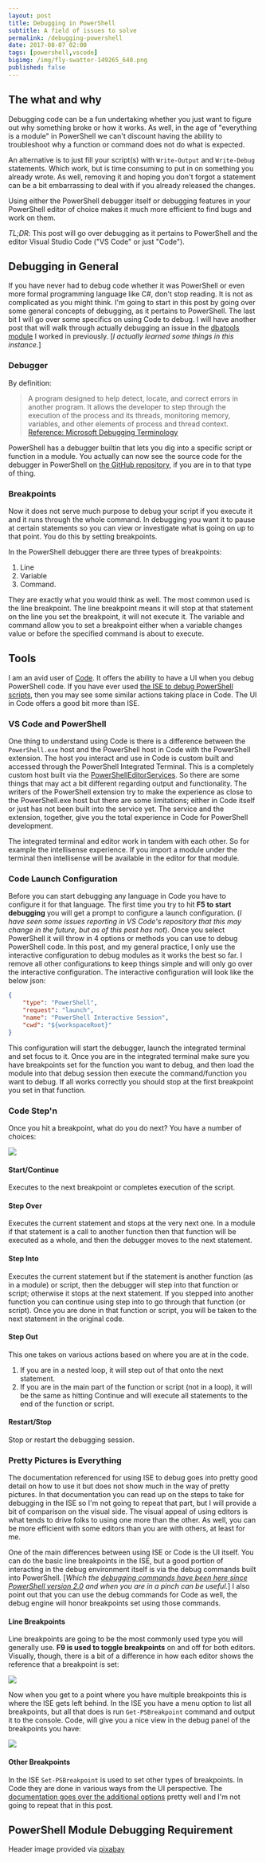 ```yaml
---
layout: post
title: Debugging in PowerShell
subtitle: A field of issues to solve
permalink: /debugging-powershell
date: 2017-08-07 02:00
tags: [powershell,vscode]
bigimg: /img/fly-swatter-149265_640.png
published: false
---
```


## The what and why

Debugging code can be a fun undertaking whether you just want to figure out why something broke or how it works. As well, in the age of "everything is a module" in PowerShell we can't discount having the ability to troubleshoot why a function or command does not do what is expected.

An alternative is to just fill your script(s) with `Write-Output` and `Write-Debug` statements. Which work, but is time consuming to put in on something you already wrote. As well, removing it and hoping you don't forgot a statement can be a bit embarrassing to deal with if you already released the changes.

Using either the PowerShell debugger itself or debugging features in your PowerShell editor of choice makes it much more efficient to find bugs and work on them.

_TL;DR_: This post will go over debugging as it pertains to PowerShell and the editor Visual Studio Code ("VS Code" or just "Code").

## Debugging in General

If you have never had to debug code whether it was PowerShell or even more formal programming language like C#, don't stop reading. It is not as complicated as you might think. I'm going to start in this post by going over some general concepts of debugging, as it pertains to PowerShell. The last bit I will go over some specifics on using Code to debug. I will have another post that will walk through actually debugging an issue in the [dbatools module](https://dbatools.io) I worked in previously. [_I actually learned some things in this instance._]

### Debugger

By definition:

> A program designed to help detect, locate, and correct errors in another program. It allows the developer to step through the execution of the process and its threads, monitoring memory, variables, and other elements of process and thread context. [Reference: Microsoft Debugging Terminology](https://msdn.microsoft.com/en-us/library/windows/desktop/ms679306(v=vs.85).aspx)

PowerShell has a debugger builtin that lets you dig into a specific script or function in a module. You actually can now see the source code for the debugger in PowerShell on [the GitHub repository](https://github.com/PowerShell/PowerShell/tree/ffd39b2853b68419eb0fd5e34a89b755c98b8022/src/System.Management.Automation/engine/debugger), if you are in to that type of thing.

### Breakpoints

Now it does not serve much purpose to debug your script if you execute it and it runs through the whole command. In debugging you want it to pause at certain statements so you can view or investigate what is going on up to that point. You do this by setting breakpoints.

In the PowerShell debugger there are three types of breakpoints:
1. Line
2. Variable
3. Command.

They are exactly what you would think as well. The most common used is the line breakpoint. The line breakpoint means it will stop at that statement on the line you set the breakpoint, it will not execute it. The variable and command allow you to set a breakpoint either when a variable changes value or before the specified command is about to execute.

## Tools

I am an avid user of [Code](https://code.visualstudio.com). It offers the ability to have a UI when you debug PowerShell code. If you have ever used [the ISE to debug PowerShell scripts](https://docs.microsoft.com/powershell/scripting/how-to-debug-scripts-in-windows-powershell-ise), then you may see some similar actions taking place in Code. The UI in Code offers a good bit more than ISE.

### VS Code and PowerShell

One thing to understand using Code is there is a difference between the `PowerShell.exe` host and the PowerShell host in Code with the PowerShell extension. The host you interact and use in Code is custom built and accessed through the PowerShell Integrated Terminal. This is a completely custom host built via the [PowerShellEditorServices](https://github.com/PowerShell/PowerShellEditorServices/issues). So there are some things that may act a bit different regarding output and functionality. The writers of the PowerShell extension try to make the experience as close to the PowerShell.exe host but there are some limitations; either in Code itself or just has not been built into the service yet. The service and the extension, together, give you the total experience in Code for PowerShell development.

The integrated terminal and editor work in tandem with each other. So for example the intellisense experience. If you import a module under the terminal then intellisense will be available in the editor for that module.

### Code Launch Configuration

Before you can start debugging any language in Code you have to configure it for that language. The first time you try to hit **F5 to start debugging** you will get a prompt to configure a launch configuration. (_I have seen some issues reporting in VS Code's repository that this may change in the future, but as of this post has not_). Once you select PowerShell it will throw in 4 options or methods you can use to debug PowerShell code. In this post, and my general practice, I only use the interactive configuration to debug modules as it works the best so far. I remove all other configurations to keep things simple and will only go over the interactive configuration. The interactive configuration will look like the below json:

```json
{
	"type": "PowerShell",
	"request": "launch",
	"name": "PowerShell Interactive Session",
	"cwd": "${workspaceRoot}"
}
```

This configuration will start the debugger, launch the integrated terminal and set focus to it. Once you are in the integrated terminal make sure you have breakpoints set for the function you want to debug, and then load the module into that debug session then execute the command/function you want to debug. If all works correctly you should stop at the first breakpoint you set in that function.

### Code Step'n

Once you hit a breakpoint, what do you do next? You have a number of choices:

![](/img/debug_step_options.png)

#### Start/Continue

Executes to the next breakpoint or completes execution of the script.

#### Step Over

Executes the current statement and stops at the very next one. In a module if that statement is a call to another function then that function will be executed as a whole, and then the debugger moves to the next statement.

#### Step Into

Executes the current statement but if the statement is another function (as in a module) or script, then the debugger will step into that function or script; otherwise it stops at the next statement. If you stepped into another function you can continue using step into to go through that function (or script). Once you are done in that function or script, you will be taken to the next statement in the original code.

#### Step Out

This one takes on various actions based on where you are at in the code.

1. If you are in a nested loop, it will step out of that onto the next statement.
2. If you are in the main part of the function or script (not in a loop), it will be the same as hitting Continue and will execute all statements to the end of the function or script.

#### Restart/Stop

Stop or restart the debugging session.


### Pretty Pictures is Everything

The documentation referenced for using ISE to debug goes into pretty good detail on how to use it but does not show much in the way of pretty pictures. In that documentation you can read up on the steps to take for debugging in the ISE so I'm not going to repeat that part, but I will provide a bit of comparison on the visual side. The visual appeal of using editors is what tends to drive folks to using one more than the other. As well, you can be more efficient with some editors than you are with others, at least for me.

One of the main differences between using ISE or Code is the UI itself. You can do the basic line breakpoints in the ISE, but a good portion of interacting in the debug environment itself is via the debug commands built into PowerShell. [_Which the [debugging commands have been here since PowerShell version 2.0](https://technet.microsoft.com/en-us/library/ff730925.aspx#E2) and when you are in a pinch can be useful._] I also point out that you can use the debug commands for Code as well, the debug engine will honor breakpoints set using those commands.

#### Line Breakpoints

Line breakpoints are going to be the most commonly used type you will generally use. **F9 is used to toggle breakpoints** on and off for both editors. Visually, though, there is a bit of a difference in how each editor shows the reference that a breakpoint is set:

![](/img/debug_Code_vs_ISE.png)

Now when you get to a point where you have multiple breakpoints this is where the ISE gets left behind. In the ISE you have a menu option to list all breakpoints, but all that does is run `Get-PSBreakpoint` command and output it to the console. Code, will give you a nice view in the debug panel of the breakpoints you have:

![](/img/debug_Code_list_breakpoints.png)

#### Other Breakpoints

In the ISE `Set-PSBreakpoint` is used to set other types of breakpoints. In Code they are done in various ways from the UI perspective. The [documentation goes over the additional options](https://code.visualstudio.com/docs/editor/debugging#_breakpoints) pretty well and I'm not going to repeat that in this post.

## PowerShell Module Debugging Requirement



Header image provided via [pixabay](https://pixabay.com/en/fly-swatter-flyswatter-fly-flap-bug-149265/)